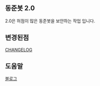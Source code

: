 ## 동준봇 2.0

2.0은 허점이 많은 동준봇을 보안하는 작업 입니다.

## 변경된점

[CHANGELOG](CHANGELOG.md)

## 도움말 

[블로그](https://dongz.ml/discord/discord-dababot/)
